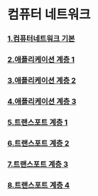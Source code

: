 # 컴퓨터 네트워크

### [1.컴퓨터네트워크 기본](https://velog.io/@binary_hyeok/1.-%EC%BB%B4%ED%93%A8%ED%84%B0-%EB%84%A4%ED%8A%B8%EC%9B%8C%ED%81%AC-%EA%B8%B0%EB%B3%B8)

### [2.애플리케이션 계층 1](https://velog.io/@binary_hyeok/2.-%EC%95%A0%ED%94%8C%EB%A6%AC%EC%BC%80%EC%9D%B4%EC%85%98-%EA%B3%84%EC%B8%B51)

### [3.애플리케이션 계층 2](https://velog.io/@binary_hyeok/3.-%EC%95%A0%ED%94%8C%EB%A6%AC%EC%BC%80%EC%9D%B4%EC%85%98-%EA%B3%84%EC%B8%B5-2)

### [4.애플리케이션 계층 3](https://velog.io/@binary_hyeok/4.-%EC%95%A0%ED%94%8C%EB%A6%AC%EC%BC%80%EC%9D%B4%EC%85%98-%EA%B3%84%EC%B8%B5-3)

### [5.트랜스포트 계층 1](https://velog.io/@binary_hyeok/5.-%ED%8A%B8%EB%9E%9C%EC%8A%A4%ED%8F%AC%ED%8A%B8-%EA%B3%84%EC%B8%B5-1)

### [6.트랜스포트 계층 2](https://velog.io/@binary_hyeok/%ED%8A%B8%EB%9E%9C%EC%8A%A4%ED%8F%AC%ED%8A%B8-%EA%B3%84%EC%B8%B5-2)

### [7.트랜스포트 계층 3](https://velog.io/@binary_hyeok/%ED%8A%B8%EB%9E%9C%EC%8A%A4%ED%8F%AC%ED%8A%B8-%EA%B3%84%EC%B8%B5-3)

### [8.트랜스포트 계층 4](https://velog.io/@binary_hyeok/%ED%8A%B8%EB%9E%9C%EC%8A%A4%ED%8F%AC%ED%8A%B8-%EA%B3%84%EC%B8%B5-4)